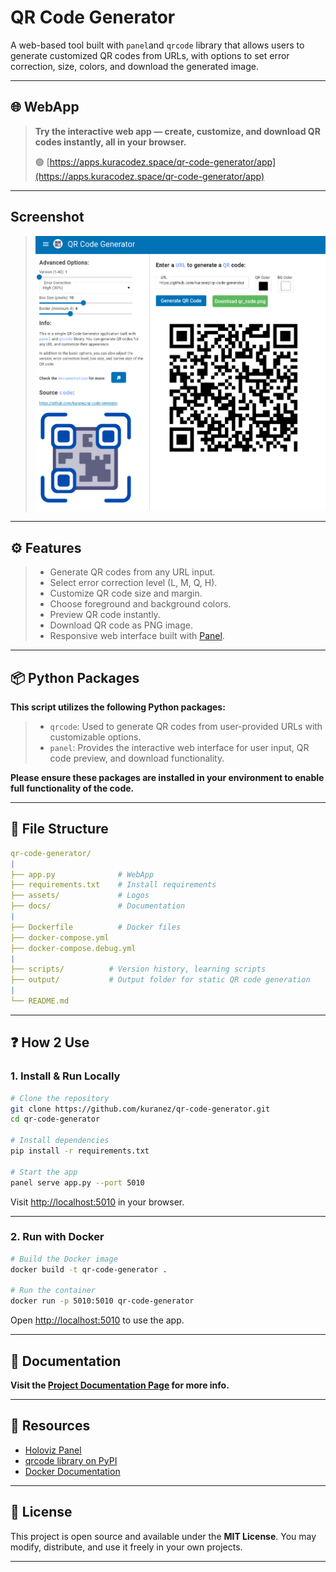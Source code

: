 # QR Code Generator
A web-based tool built with `panel`and `qrcode` library that allows users to generate customized QR codes from URLs, with options to set error correction, size, colors, and download the generated image.

---

## 🌐 WebApp 

> **Try the interactive web app — create, customize, and download QR codes instantly, all in your browser.**
>
> 🟢 [https://apps.kuracodez.space/qr-code-generator/app](https://apps.kuracodez.space/qr-code-generator/app)

---

## Screenshot

> ![webapp.png](https://raw.githubusercontent.com/kuranez/qr-code-generator/refs/heads/main/screenshots/webapp_v.1.1.png)

---

## ⚙️ Features

> - Generate QR codes from any URL input.
> - Select error correction level (L, M, Q, H).
> - Customize QR code size and margin.
> - Choose foreground and background colors.
> - Preview QR code instantly.
> - Download QR code as PNG image.
> - Responsive web interface built with [Panel](https://panel.holoviz.org/index.html).

---

## 📦 Python Packages


**This script utilizes the following Python packages:**
> - `qrcode`: Used to generate QR codes from user-provided URLs with customizable options.
> - `panel`: Provides the interactive web interface for user input, QR code preview, and download functionality.

**Please ensure these packages are installed in your environment to enable full functionality of the code.**

---

## 📁 File Structure

```yaml
qr-code-generator/
|
├── app.py              # WebApp
├── requirements.txt    # Install requirements
├── assets/             # Logos
├── docs/               # Documentation
|
├── Dockerfile          # Docker files
├── docker-compose.yml
├── docker-compose.debug.yml
|
├── scripts/          # Version history, learning scripts
├── output/           # Output folder for static QR code generation
|
└── README.md
```

---

## ❓ How 2 Use

### 1. Install & Run Locally

```bash
# Clone the repository
git clone https://github.com/kuranez/qr-code-generator.git
cd qr-code-generator

# Install dependencies
pip install -r requirements.txt

# Start the app
panel serve app.py --port 5010
```
Visit [http://localhost:5010](http://localhost:5010) in your browser.

---

### 2. Run with Docker

```bash
# Build the Docker image
docker build -t qr-code-generator .

# Run the container
docker run -p 5010:5010 qr-code-generator
```
Open [http://localhost:5010](http://localhost:5010) to use the app.

---

## 📙 Documentation

**Visit the [Project Documentation Page](https://github.com/kuranez/qr-code-generator/blob/main/docs/qr-code-generator-documentation.md) for more info.** 

---

## 📕 Resources


- [Holoviz Panel](https://panel.holoviz.org/)
- [qrcode library on PyPI](https://pypi.org/project/qrcode/)
- [Docker Documentation](https://docs.docker.com/)

---

## 📘 License

This project is open source and available under the **MIT License**. 
You may modify, distribute, and use it freely in your own projects.

---